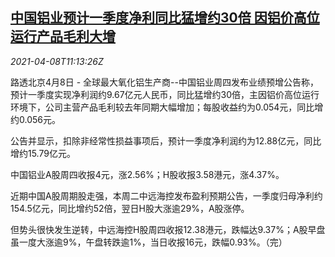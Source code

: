 <!--1617881463000-->
[中国铝业预计一季度净利同比猛增约30倍 因铝价高位运行产品毛利大增](https://cn.reuters.com/article/chalco-q1-net-profit-0408-idCNKBS2BV1KG)
------

<div><i>2021-04-08T11:13:26Z</i></div><p>路透北京4月8日 - 全球最大氧化铝生产商--中国铝业周四发布业绩预增公告称，预计一季度实现净利润约9.67亿元人民币，同比猛增约30倍，主因铝价高位运行环境下，公司主营产品毛利较去年同期大幅增加；每股收益约为0.054元，同比增约0.056元。</p><p>公告并显示，扣除非经常性损益事项后，预计一季度净利润约为12.88亿元，同比增约15.79亿元。</p><p>中国铝业A股周四收报4元，涨2.56%；H股收报3.58港元，涨4.37%。</p><p>近期中国A股周期股走强，本周二中远海控发布盈利预期公告，一季度归母净利约154.5亿元，同比增约52倍，翌日H股大涨逾29%，A股涨停。</p><p>但势头很快发生逆转，中远海控H股周四收报12.38港元，跌幅达9.37%；A股早盘虽一度大涨逾9%，午盘转跌逾1%，当日收报16元，跌幅0.93%。（完）</p>
